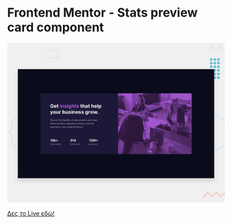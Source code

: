 # Frontend Mentor - Stats preview card component

![Design preview for the Stats preview card component coding challenge](./design/desktop-preview.jpg)

[Δες το Live εδώ!](https://gakrita.github.io/Frontend-Mentor--Stats-preview-card-component/)
